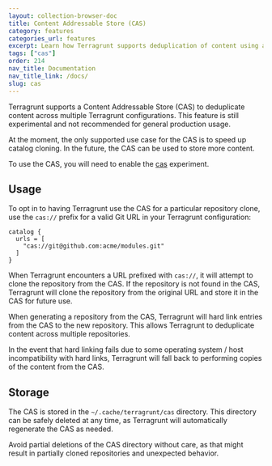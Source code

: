 ```yaml
---
layout: collection-browser-doc
title: Content Addressable Store (CAS)
category: features
categories_url: features
excerpt: Learn how Terragrunt supports deduplication of content using a Content Addressable Store (CAS).
tags: ["cas"]
order: 214
nav_title: Documentation
nav_title_link: /docs/
slug: cas
---
```


Terragrunt supports a Content Addressable Store (CAS) to deduplicate content across multiple Terragrunt configurations. This feature is still experimental and not recommended for general production usage.

At the moment, the only supported use case for the CAS is to speed up catalog cloning. In the future, the CAS can be used to store more content.

To use the CAS, you will need to enable the [cas](/docs/reference/experiments/#cas) experiment.

## Usage

To opt in to having Terragrunt use the CAS for a particular repository clone, use the `cas://` prefix for a valid Git URL in your Terragrunt configuration:

```hcl
catalog {
  urls = [
    "cas://git@github.com:acme/modules.git"
  ]
}
```

When Terragrunt encounters a URL prefixed with `cas://`, it will attempt to clone the repository from the CAS. If the repository is not found in the CAS, Terragrunt will clone the repository from the original URL and store it in the CAS for future use.

When generating a repository from the CAS, Terragrunt will hard link entries from the CAS to the new repository. This allows Terragrunt to deduplicate content across multiple repositories.

In the event that hard linking fails due to some operating system / host incompatibility with hard links, Terragrunt will fall back to performing copies of the content from the CAS.

## Storage

The CAS is stored in the `~/.cache/terragrunt/cas` directory. This directory can be safely deleted at any time, as Terragrunt will automatically regenerate the CAS as needed.

Avoid partial deletions of the CAS directory without care, as that might result in partially cloned repositories and unexpected behavior.
